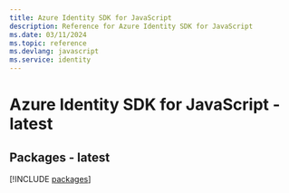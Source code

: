 ```yaml
---
title: Azure Identity SDK for JavaScript
description: Reference for Azure Identity SDK for JavaScript
ms.date: 03/11/2024
ms.topic: reference
ms.devlang: javascript
ms.service: identity
---
```

# Azure Identity SDK for JavaScript - latest
## Packages - latest
[!INCLUDE [packages](identity-index.md)]